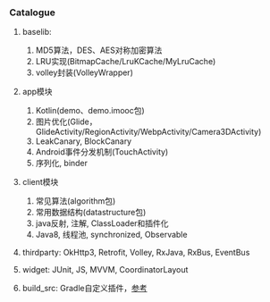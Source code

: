 ### Catalogue

1. baselib: 
    1. MD5算法，DES、AES对称加密算法
    2. LRU实现(BitmapCache/LruKCache/MyLruCache)
    3. volley封装(VolleyWrapper)

3. app模块
    1. Kotlin(demo、demo.imooc包)
    2. 图片优化(Glide，GlideActivity/RegionActivity/WebpActivity/Camera3DActivity) 
    3. LeakCanary, BlockCanary
    4. Android事件分发机制(TouchActivity)
    5. 序列化, binder

4. client模块
    1. 常见算法(algorithm包)
    2. 常用数据结构(datastructure包)
    3. java反射, 注解, ClassLoader和插件化
    4. Java8, 线程池, synchronized, Observable

5. thirdparty: OkHttp3, Retrofit, Volley, RxJava, RxBus, EventBus

6. widget: JUnit, JS, MVVM, CoordinatorLayout

7. build_src: Gradle自定义插件，[参考](https://juejin.im/post/5cce895f51882541e27b0cae)
